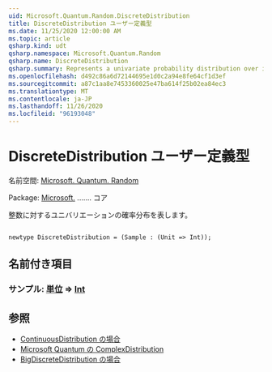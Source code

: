 ```yaml
---
uid: Microsoft.Quantum.Random.DiscreteDistribution
title: DiscreteDistribution ユーザー定義型
ms.date: 11/25/2020 12:00:00 AM
ms.topic: article
qsharp.kind: udt
qsharp.namespace: Microsoft.Quantum.Random
qsharp.name: DiscreteDistribution
qsharp.summary: Represents a univariate probability distribution over integers.
ms.openlocfilehash: d492c86a6d72144695e1d0c2a94e8fe64cf1d3ef
ms.sourcegitcommit: a87c1aa8e7453360025e47ba614f25b02ea84ec3
ms.translationtype: MT
ms.contentlocale: ja-JP
ms.lasthandoff: 11/26/2020
ms.locfileid: "96193048"
---
```

# <a name="discretedistribution-user-defined-type"></a>DiscreteDistribution ユーザー定義型

名前空間: [Microsoft. Quantum. Random](xref:Microsoft.Quantum.Random)

Package: [Microsoft.](https://nuget.org/packages/Microsoft.Quantum.QSharp.Core) ....... コア


整数に対するユニバリエーションの確率分布を表します。

```qsharp

newtype DiscreteDistribution = (Sample : (Unit => Int));
```



## <a name="named-items"></a>名前付き項目

### <a name="sample--unit--int"></a>サンプル: [単位](xref:microsoft.quantum.lang-ref.unit) => [Int](xref:microsoft.quantum.lang-ref.int) 



## <a name="see-also"></a>参照

- [ContinuousDistribution の場合](xref:Microsoft.Quantum.Random.ContinuousDistribution)
- [Microsoft Quantum の ComplexDistribution](xref:Microsoft.Quantum.Random.ComplexDistribution)
- [BigDiscreteDistribution の場合](xref:Microsoft.Quantum.Random.BigDiscreteDistribution)